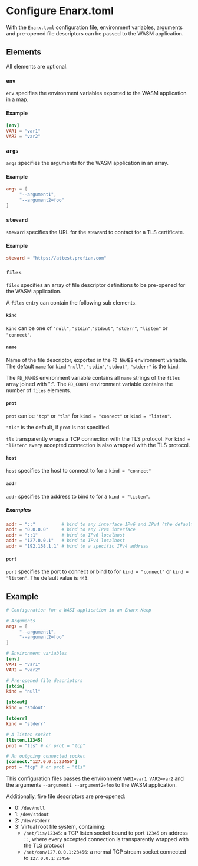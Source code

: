 # Configure Enarx.toml

With the `Enarx.toml` configuration file, environment variables, arguments and pre-opened file descriptors
can be passed to the WASM application.

## Elements

All elements are optional.

### `env`

`env` specifies the environment variables exported to the WASM application in a map.

#### Example

```toml
[env]
VAR1 = "var1"
VAR2 = "var2"
```

### `args`

`args` specifies the arguments for the WASM application in an array.

#### Example

```toml
args = [
     "--argument1",
     "--argument2=foo"
]
```

### `steward`

`steward` specifies the URL for the steward to contact for a TLS certificate.

#### Example

```toml
steward = "https://attest.profian.com"
```

### `files`

`files` specifies an array of file descriptor definitions to be pre-opened for the WASM application.

A `files` entry can contain the following sub elements.

#### `kind`

`kind` can be one of `"null"`, `"stdin"`,`"stdout"`, `"stderr"`, `"listen"` or `"connect"`.

#### `name`

Name of the file descriptor, exported in the `FD_NAMES` environment variable.
The default `name` for `kind`  `"null"`, `"stdin"`,`"stdout"`, `"stderr"` is the `kind`. 

The `FD_NAMES` environment variable contains all `name` strings of the `files` array joined with ":".
The `FD_COUNT` environment variable contains the number of `files` elements.

#### `prot`

`prot` can be `"tcp"` or `"tls"` for `kind = "connect"` or `kind = "listen"`.

`"tls"` is the default, if `prot` is not specified.

`tls` transparently wraps a TCP connection with the TLS protocol.
For `kind = "listen"` every accepted connection is also wrapped with the TLS protocol. 

#### `host`

`host` specifies the host to connect to for a `kind = "connect"`

#### `addr`

`addr` specifies the address to bind to for a `kind = "listen"`.

##### Examples

```toml
addr = "::"          # bind to any interface IPv6 and IPv4 (the default, if not specified)
addr = "0.0.0.0"     # bind to any IPv4 interface
addr = "::1"         # bind to IPv6 localhost
addr = "127.0.0.1"   # bind to IPv4 localhost
addr = "192.168.1.1" # bind to a specific IPv4 address
```

#### `port`

`port` specifies the port to connect or bind to for `kind = "connect"` or `kind = "listen"`.
The default value is `443`.

## Example
```toml
# Configuration for a WASI application in an Enarx Keep

# Arguments
args = [
     "--argument1",
     "--argument2=foo"
]

# Environment variables
[env]
VAR1 = "var1"
VAR2 = "var2"

# Pre-opened file descriptors
[stdin]
kind = "null"

[stdout]
kind = "stdout"

[stderr]
kind = "stderr"

# A listen socket
[listen.12345]
prot = "tls" # or prot = "tcp"

# An outgoing connected socket
[connect."127.0.0.1:23456"]
prot = "tcp" # or prot = "tls"
```

This configuration files passes the environment `VAR1=var1 VAR2=var2` and the arguments `--argument1 --argument2=foo` to the WASM application.

Additionally, five file descriptors are pre-opened:
- 0: `/dev/null`
- 1: `/dev/stdout`
- 2: `/dev/stderr`
- 3: Virtual root file system, containing:
    - `/net/lis/12345`: a TCP listen socket bound to port `12345` on address `::`, where every accepted connection is transparently wrapped with the TLS protocol 
    - `/net/con/127.0.0.1:23456`: a normal TCP stream socket connected to `127.0.0.1:23456`
